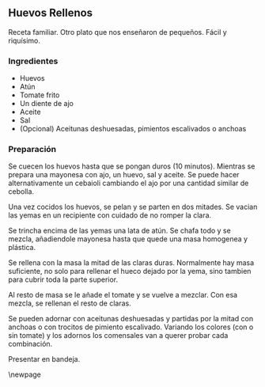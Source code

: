 ## Huevos Rellenos

Receta familiar.
Otro plato que nos enseñaron de pequeños.
Fácil y riquísimo.

### Ingredientes

- Huevos
- Atún
- Tomate frito
- Un diente de ajo
- Aceite
- Sal
- (Opcional) Aceitunas deshuesadas, pimientos escalivados o anchoas


### Preparación

Se cuecen los huevos hasta que se pongan duros (10 minutos).
Mientras se prepara una mayonesa con ajo, un huevo, sal y aceite.
Se puede hacer alternativamente un cebaioli cambiando el ajo por una cantidad similar de cebolla.

Una vez cocidos los huevos, se pelan y se parten en dos mitades.
Se vacian las yemas en un recipiente con cuidado de no romper la clara.

Se trincha encima de las yemas una lata de atún.
Se chafa todo y se mezcla, añadiendole mayonesa hasta que quede una masa homogenea y plástica.

Se rellena con la masa la mitad de las claras duras.
Normalmente hay masa suficiente,
no solo para rellenar el hueco dejado por la yema,
sino tambien para cubrir toda la parte superior.

Al resto de masa se le añade el tomate y se vuelve a mezclar.
Con esa mezcla, se rellenan el resto de claras.

Se pueden adornar con aceitunas deshuesadas y partidas por la mitad
con anchoas o con trocitos de pimiento escalivado.
Variando los colores (con o sin tomate) y los adornos
los comensales van a querer probar cada combinación.

Presentar en bandeja.


\newpage

